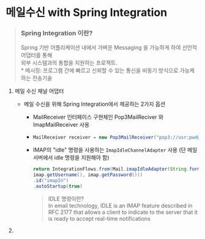 # 메일수신 with Spring Integration

> ### Spring Integration 이란?
>
> Spring 기반 어플리케이션 내에서 가벼운 Messaging 을 가능하게 하여 선언적 어댑터를 통해  
> 외부 시스템과의 통합을 지원하는 프로젝트.  
> \* 메시징: 프로그램 간에 빠르고 신뢰할 수 있는 통신을 비동기 방식으로 가능케 하는 전송기술

1. 메일 수신 채널 어댑터

   * 메일 수신을 위해 Spring Integration에서 제공하는 2가지 옵션

     * MailReceiver 인터페이스 구현체인 Pop3MailReciver 와 ImapMailReceiver 사용

     * ```java
       MailReceiver receiver = new Pop3MailReceiver("pop3://usr:pwd@localhost/INBOX");
       ```
     * IMAP의 "idle" 명령을 사용하는  `ImapIdleChannelAdapter` 사용 \(단 메일서버에서 idle 명령을 지원해야 함\)
       ```java
       return IntegrationFlows.from(Mail.imapIdleAdapter(String.format("imaps://%s:%s@imap.gmail.com/INBOX",
       imap.getUsername(), imap.getPassword()))
       .id("imapIn")
       .autoStartup(true)
       ```

       > IDLE 명령이란?  
       > In email technology, IDLE is an IMAP feature described in RFC 2177 that allows a client to indicate to the server that it is ready to accept real-time notifications

2. 




